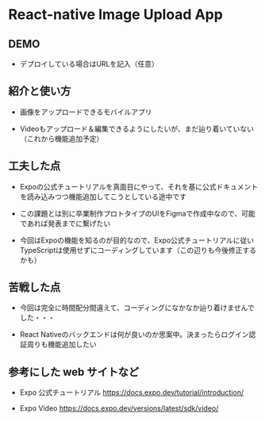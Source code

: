 # React-native Image Upload App


## DEMO

  - デプロイしている場合はURLを記入（任意）

## 紹介と使い方

  - 画像をアップロードできるモバイルアプリ

  - Videoもアップロード＆編集できるようにしたいが、まだ辿り着いていない（これから機能追加予定）

## 工夫した点

  - Expoの公式チュートリアルを真面目にやって、それを基に公式ドキュメントを読み込みつつ機能追加してこうとしている途中です

  - この課題とは別に卒業制作プロトタイプのUIをFigmaで作成中なので、可能であれば発表までに繋げたい

  - 今回はExpoの機能を知るのが目的なので、Expo公式チュートリアルに従いTypeScriptは使用せずにコーディングしています（この辺りも今後修正するかも）

## 苦戦した点

  - 今回は完全に時間配分間違えて、コーディングになかなか辿り着けませんでした・・・

  - React Nativeのバックエンドは何が良いのか思案中。決まったらログイン認証周りも機能追加したい 

## 参考にした web サイトなど

  - Expo 公式チュートリアル
  https://docs.expo.dev/tutorial/introduction/

  - Expo Video
  https://docs.expo.dev/versions/latest/sdk/video/
